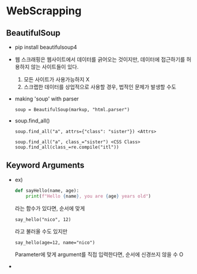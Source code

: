 # WebScrapping

## BeautifulSoup

- pip install beautifulsoup4

- 웹 스크래핑은 웹사이트에서 데이터를 긁어오는 것이지만, 데이터에 접근하기를
  허용하지 않는 사이트들이 있다.

  1. 모든 사이트가 사용가능하지 X
  2. 스크랩한 데이터를 상업적으로 사용할 경우, 법적인 문제가 발생할 수도

- making 'soup' with parser

  `soup = BeautifulSoup(markup, "html.parser")`

- soup.find_all()

  `soup.find_all("a", attrs={"class": "sister"}) <Attrs>`

  `soup.find_all("a", class_="sister") <CSS Class>`
  `soup.find_all(class_=re.compile("itl"))`

## Keyword Arguments

- ex)

  ```python
  def sayHello(name, age):
      print(f"Hello {name}, you are {age} years old")
  ```

  라는 함수가 있다면, 순서에 맞게

  `say_hello("nico", 12)`

  라고 불러올 수도 있지만

  `say_hello(age=12, name="nico")`

  Parameter에 맞게 argument를 직접 입력한다면, 순서에 신경쓰지 않을 수 O

-
